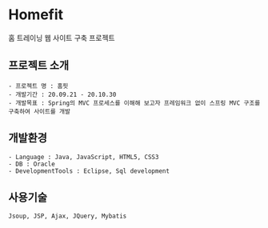 # Homefit
홈 트레이닝 웹 사이트 구축 프로젝트

## 프로젝트 소개
```
- 프로젝트 명 : 홈핏
- 개발기간 : 20.09.21 - 20.10.30
- 개발목표 : Spring의 MVC 프로세스를 이해해 보고자 프레임워크 없이 스프링 MVC 구조를 구축하여 사이트를 개발
```
## 개발환경
```
- Language : Java, JavaScript, HTML5, CSS3
- DB : Oracle 
- DevelopmentTools : Eclipse, Sql development
```

## 사용기술
```
Jsoup, JSP, Ajax, JQuery, Mybatis
```
